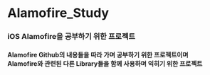 # Alamofire_Study
### iOS Alamofire을 공부하기 위한 프로젝트

#### Alamofire Github의 내용들을 따라 가며 공부하기 위한 프로젝트이며<br/>Alamofire와 관련된 다른 Library들을 함께 사용하며 익히기 위한 프로젝트
